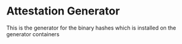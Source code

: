 # Attestation Generator

This is the generator for the binary hashes which is installed on the generator containers